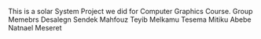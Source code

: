 This is a solar System Project we did for Computer Graphics Course. 
Group Memebrs
Desalegn Sendek
Mahfouz Teyib
Melkamu Tesema
Mitiku Abebe
Natnael Meseret
